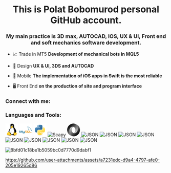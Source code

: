 <h1 align="center">This is Polat Bobomurod personal GitHub account.</h1>
<h3 align="center">My main practice is 3D max, AUTOCAD, IOS, UX & UI, Front end and soft mechanics software development.</h3>

- 📈 Trade in MT5 **Development of mechanical bots in MQL5**

- 🎨 Design **UX & UI, 3DS and AUTOCAD**

- 📱 Mobile **The implementation of iOS apps in Swift is the most reliable**

- 🖥 Front End **on the production of site and program interface**

<h3 align="left">Connect with me:</h3>
<p align="left">
</p>

<h3 align="left">Languages and Tools:</h3>
<p align="left"> 
  <a> 
    <img src="https://raw.githubusercontent.com/devicons/devicon/master/icons/linux/linux-original.svg" alt="linux" width="40" height="40"/> 
  </a> 
  <a> 
    <img src="https://raw.githubusercontent.com/devicons/devicon/master/icons/mysql/mysql-original-wordmark.svg" alt="mysql" width="40" height="40"/> 
  </a> 
  <a> 
    <img src="https://raw.githubusercontent.com/devicons/devicon/master/icons/python/python-original.svg" alt="python" width="40" height="40"/> 
  </a> 
  <!-- Additional Tools -->
<a> 
    <img src="https://github.com/secdev/scapy/raw/master/doc/scapy/graphics/scapy_logo.png" width="40" height="40" alt="Scapy" />
  </a> 
  <a> 
    <img src="https://raw.githubusercontent.com/github/explore/main/topics/json/json.png" alt="JSON" width="40" height="40"/> 
  </a>  
<a> 
    <img src="https://github.com/user-attachments/assets/eb2e10e0-bc4d-46ff-982a-63c3c312fcca" alt="JSON" width="40" height="40"/> 
  </a> 
<a> 
    <img src="https://github.com/user-attachments/assets/43bdfc37-121f-4f27-bd9f-72af0522f6d2" alt="JSON" width="40" height="40"/> 
  </a> 
<a> 
    <img src="https://github.com/user-attachments/assets/d7d3ba75-f37b-4988-a0a4-dc9ebb7c8851" alt="JSON" width="40" height="40"/> 
  </a> 
  <a> 
    <img src="https://github.com/user-attachments/assets/30ffb8c5-b8df-438a-8298-ffbab58ae271" alt="JSON" width="40" height="40"/> 
  </a>
  <a> 
    <img src="https://github.com/user-attachments/assets/e270c6bd-03f8-4a09-8ce1-af47bd7a963f" alt="JSON" width="40" height="40"/> 
  </a>
  <a> 
    <img src="https://github.com/user-attachments/assets/cf39dd30-5cff-4170-8043-cee1162c69c2" alt="JSON" width="40" height="40"/> 
  </a>
  <a> 
    <img src="https://github.com/user-attachments/assets/315b4326-03e3-4820-8c7e-e41cc51bdeff" alt="JSON" width="40" height="40"/> 
  </a>
  <a> 
    <img src="https://github.com/user-attachments/assets/acadf5dd-2f82-4170-8769-7c632bf7a100" alt="JSON" width="30" height="40"/> 
  </a>
  <a> 
    <img src="https://github.com/user-attachments/assets/91512259-6a14-4166-8b0c-a5eac6474c4f" alt="JSON" width="30" height="40"/> 
  </a>
</p>



![8bfd01c18be1b5059bc0d7770d9dabf1](https://github.com/user-attachments/assets/0ed7ec30-9a51-4cbd-8353-6bd45eff44cb)

https://github.com/user-attachments/assets/a7231edc-d9a4-4797-afe0-205e19265d86
